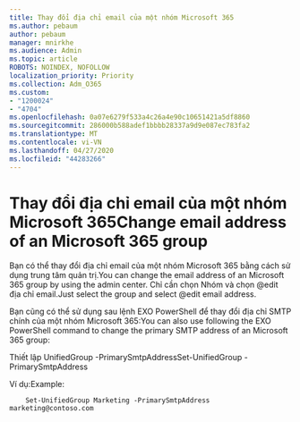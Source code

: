 ```yaml
---
title: Thay đổi địa chỉ email của một nhóm Microsoft 365
ms.author: pebaum
author: pebaum
manager: mnirkhe
ms.audience: Admin
ms.topic: article
ROBOTS: NOINDEX, NOFOLLOW
localization_priority: Priority
ms.collection: Adm_O365
ms.custom:
- "1200024"
- "4704"
ms.openlocfilehash: 0a07e6279f533a4c26a4e90c10651421a5df8860
ms.sourcegitcommit: 286000b588adef1bbbb28337a9d9e087ec783fa2
ms.translationtype: MT
ms.contentlocale: vi-VN
ms.lasthandoff: 04/27/2020
ms.locfileid: "44283266"
---
```

# <a name="change-email-address-of-an-microsoft-365-group"></a><span data-ttu-id="8a02a-102">Thay đổi địa chỉ email của một nhóm Microsoft 365</span><span class="sxs-lookup"><span data-stu-id="8a02a-102">Change email address of an Microsoft 365 group</span></span>

<span data-ttu-id="8a02a-103">Bạn có thể thay đổi địa chỉ email của một nhóm Microsoft 365 bằng cách sử dụng trung tâm quản trị.</span><span class="sxs-lookup"><span data-stu-id="8a02a-103">You can change the email address of an Microsoft 365 group by using the admin center.</span></span> <span data-ttu-id="8a02a-104">Chỉ cần chọn Nhóm và chọn @edit địa chỉ email.</span><span class="sxs-lookup"><span data-stu-id="8a02a-104">Just select the group and select @edit email address.</span></span>

<span data-ttu-id="8a02a-105">Bạn cũng có thể sử dụng sau lệnh EXO PowerShell để thay đổi địa chỉ SMTP chính của một nhóm Microsoft 365:</span><span class="sxs-lookup"><span data-stu-id="8a02a-105">You can also use following the EXO PowerShell command to change the primary SMTP address of an Microsoft 365 group:</span></span>

<span data-ttu-id="8a02a-106">Thiết lập UnifiedGroup <Group Name> -PrimarySmtpAddress<new SMTP Address></span><span class="sxs-lookup"><span data-stu-id="8a02a-106">Set-UnifiedGroup <Group Name> -PrimarySmtpAddress <new SMTP Address></span></span>

<span data-ttu-id="8a02a-107">Ví dụ:</span><span class="sxs-lookup"><span data-stu-id="8a02a-107">Example:</span></span>

```
    Set-UnifiedGroup Marketing -PrimarySmtpAddress marketing@contoso.com
```

